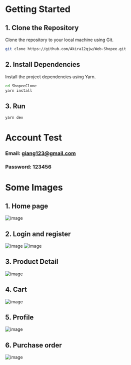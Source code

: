 # Getting Started

## 1. Clone the Repository

Clone the repository to your local machine using Git.

```bash
git clone https://github.com/Akira12qjw/Web-Shopee.git
```
## 2. Install Dependencies

Install the project dependencies using Yarn.

```bash
cd ShopeeClone
yarn install
```
## 3. Run 
```bash
yarn dev
```
# Account Test
### Email: giang123@gmail.com
### Password: 123456

# Some Images
## 1. Home page
![image](https://github.com/user-attachments/assets/88d7ad8d-8dfb-4528-a09f-852f9b2b8503)
## 2. Login and register
![image](https://github.com/user-attachments/assets/c06ca56a-2ce2-4ca4-844a-d98038a92ddf)
![image](https://github.com/user-attachments/assets/6ea70e3e-d29c-49fa-99bb-ae0d39575e69)
## 3. Product Detail 
![image](https://github.com/user-attachments/assets/5357cf79-6d36-4d6d-89cf-6ffb3ba11f07)
## 4. Cart
![image](https://github.com/user-attachments/assets/be680dbf-7a00-4130-80a2-a0d72d3f1067)
## 5. Profile
![image](https://github.com/user-attachments/assets/bd0f9a2c-d4f5-48aa-9c82-e41da9255671)
## 6. Purchase order
![image](https://github.com/user-attachments/assets/9e4650ad-a080-4b4b-b9e9-442358978004)
